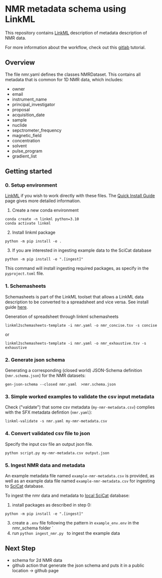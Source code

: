 # NMR metadata schema using LinkML

This repository contains [LinkML](https://linkml.io/) description of metadata description of NMR data.

For more information about the workflow, check out this [gitlab](https://gitlab.desy.de/ric/opendata-metadata) tutorial.

## Overview
The file nmr.yaml defines the classes NMRDataset. This contains all metadata that is common for 1D NMR data, which includes:
- owner
- email
- instrument_name
- principal_investigator
- proposal
- acquisition_date
- sample
- nuclide
- sepctrometer_frequency
- magnetic_field
- concentration
- solvent
- pulse_program
- gradient_list

## Getting started

### 0. Setup environment

[LinkML](https://linkml.io/linkml/intro/tutorial.html) if you wish to work directly with these files. The [Quick Install Guide](https://linkml.io/linkml/intro/install.html) page gives more detailed information. 

1. Create a new conda environment

```
conda create -n linkml python=3.10
conda activate linkml
```

2. Install linkml package

```
python -m pip install -e .
```

3. If you are interested in ingesting example data to the SciCat database

```
python -m pip install -e ".[ingest]"
```

This command will install ingesting required packages, as specify in the ```pyproject.toml``` file.


### 1. Schemasheets

Schemasheets is part of the LinkML toolset that allows a LinkML data description to be converted to a spreadsheet and vice versa. See install guide [here](https://github.com/linkml/schemasheets).

Generation of spreadsheet through linkml schemasheets

```
linkml2schemasheets-template -i nmr.yaml -o nmr_concise.tsv -s concise
```
or
```
linkml2schemasheets-template -i nmr.yaml -o nmr_exhaustive.tsv -s exhaustive
```

### 2. Generate json schema

Generating a corresponding (closed world) JSON-Schema definition (`nmr.schema.json`) for the NMR datasets:

```
gen-json-schema --closed nmr.yaml  >nmr.schema.json
```

### 3. Simple worked examples to validate the csv input metadata

Check ("valdate") that some csv metadata (`my-nmr-metadata.csv`) complies with the SFX metadata defintion (`nmr.yaml`):

```
linkml-validate -s nmr.yaml my-nmr-metadata.csv
```

### 4. Convert validated csv file to json
Specify the input csv file an output json file.
```
python script.py my-nmr-metadata.csv output.json
```

### 5. Ingest NMR data and metadata
An example metadata file named ```example-nmr-metadata.csv``` is provided, as well as an example data file named ```example-nmr-metadata.csv``` for ingesting to [SciCat](https://github.com/SciCatProject/pyscicat) database. 

To ingest the nmr data and metadata to [local SciCat](https://github.com/SciCatProject/scicatlive) database:
1. install packages as described in step 0:

```
python -m pip install -e ".[ingest]"
```

3. create a ```.env``` file following the pattern in ```example_env.env``` in the nmr_schema folder
`
4. run ```python ingest_nmr.py ``` to ingest the example data

## Next Step
- schema for 2d NMR data
- github action that generate the json schema and puts it in a public location -> github page